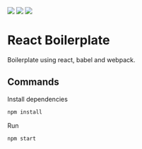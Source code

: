 [![](https://img.shields.io/badge/-React.js-black?logo=react)](https://react.dev/)
[![](https://img.shields.io/badge/-Babel-black?logo=babel)](https://babeljs.io/)
[![](https://img.shields.io/badge/-Webpack-black?logo=webpack)](https://webpack.js.org/)

# React Boilerplate
Boilerplate using react, babel and webpack.

## Commands

Install dependencies

```bash
npm install
```

Run

```bash
npm start
```

